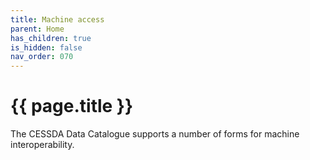 ```yaml
---
title: Machine access
parent: Home
has_children: true
is_hidden: false
nav_order: 070
---
```


# {{ page.title }}

The CESSDA Data Catalogue supports a number of forms for machine interoperability.


